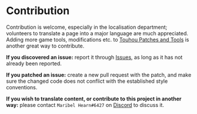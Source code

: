 # Contribution
Contribution is welcome, especially in the localisation department;
volunteers to translate a page into a major language are much appreciated.
Adding more game tools, modifications etc. to [Touhou Patches and Tools](https://maribelhearn.com/tools)
is another great way to contribute.

**If you discovered an issue:** report it through [Issues](https://github.com/MaribelHearn/maribelhearn.com/issues), as long as
it has not already been reported.

**If you patched an issue:** create a new pull request with the patch, and make sure the changed code does not conflict with
the established style conventions.

**If you wish to translate content, or contribute to this project in another way:**
please contact `Maribel Hearn#6427` on [Discord](https://www.discordapp.com) to discuss it.
